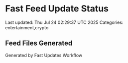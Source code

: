 # Fast Feed Update Status
Last updated: Thu Jul 24 02:29:37 UTC 2025
Categories: entertainment,crypto

## Feed Files Generated

Generated by Fast Updates Workflow
